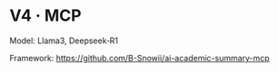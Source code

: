 ﻿# V4 · MCP

Model: Llama3, Deepseek‑R1

Framework: https://github.com/B-Snowii/ai-academic-summary-mcp
